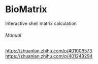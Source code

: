 # BioMatrix
Interactive shell matrix calculation

###### Manual ######
https://zhuanlan.zhihu.com/p/401006573
https://zhuanlan.zhihu.com/p/401248294

